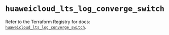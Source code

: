 # `huaweicloud_lts_log_converge_switch`

Refer to the Terraform Registry for docs: [`huaweicloud_lts_log_converge_switch`](https://registry.terraform.io/providers/huaweicloud/huaweicloud/1.71.1/docs/resources/lts_log_converge_switch).
